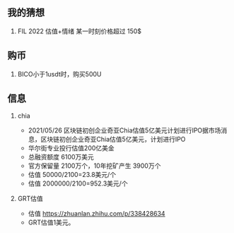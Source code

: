 ## 我的猜想
1. FIL 2022 估值+情绪 某一时刻价格超过 150$

## 购币
1. BICO小于1usdt时，购买500U

## 信息
1. chia
    - 2021/05/26 区块链初创企业奇亚Chia估值5亿美元计划进行IPO据市场消息，区块链初创企业奇亚Chia估值5亿美元，计划进行IPO
    - 华尔街专业投行估值200亿美金
    - 总融资额度 6100万美元
    - 官方保留量 2100万个，10年挖矿产生 3900万个
    - 估值 50000/2100=23.8美元/个
    - 估值 2000000/2100=952.3美元/个


2. GRT估值
    - 估值 https://zhuanlan.zhihu.com/p/338428634
    - GRT估值1美元。